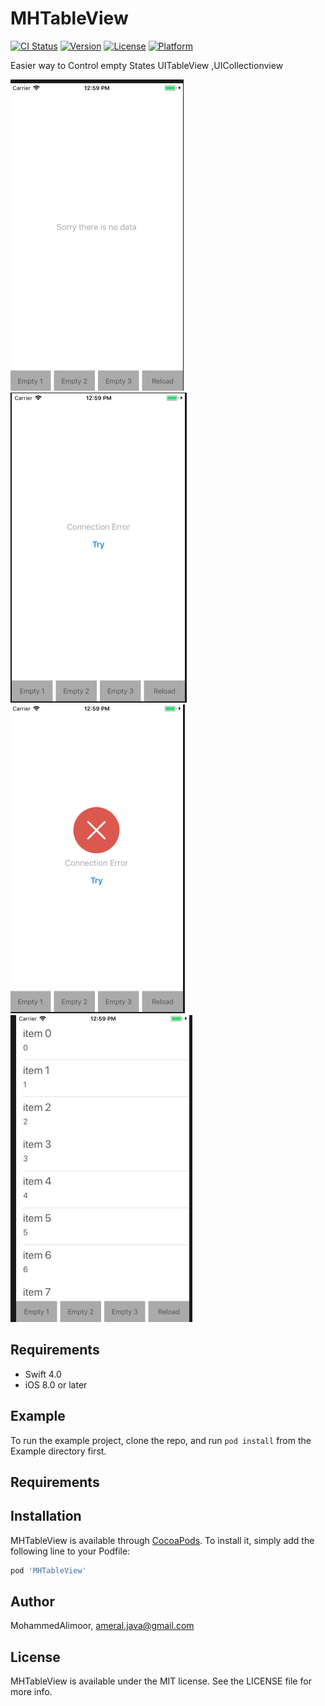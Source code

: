 # MHTableView

[![CI Status](http://img.shields.io/travis/MohammedAlimoor/MHTableView.svg?style=flat)](https://travis-ci.org/MohammedAlimoor/MHTableView)
[![Version](https://img.shields.io/cocoapods/v/MHTableView.svg?style=flat)](http://cocoapods.org/pods/MHTableView)
[![License](https://img.shields.io/cocoapods/l/MHTableView.svg?style=flat)](http://cocoapods.org/pods/MHTableView)
[![Platform](https://img.shields.io/cocoapods/p/MHTableView.svg?style=flat)](http://cocoapods.org/pods/MHTableView)


Easier way to Control empty States UITableView ,UICollectionview

![](https://raw.githubusercontent.com/MohammedAlimoor/MHTableView/master/Screen%20Shot/Screen%20Shot%202018-03-12%20at%2012.59.12%20PM.png) ![](https://raw.githubusercontent.com/MohammedAlimoor/MHTableView/master/Screen%20Shot/Screen%20Shot%202018-03-12%20at%2012.59.19%20PM.png)![](https://raw.githubusercontent.com/MohammedAlimoor/MHTableView/master/Screen%20Shot/Screen%20Shot%202018-03-12%20at%2012.59.28%20PM.png)![](https://raw.githubusercontent.com/MohammedAlimoor/MHTableView/master/Screen%20Shot/Screen%20Shot%202018-03-12%20at%2012.59.34%20PM.png)

## Requirements
- Swift 4.0
- iOS 8.0 or later


## Example

To run the example project, clone the repo, and run `pod install` from the Example directory first.

## Requirements

## Installation

MHTableView is available through [CocoaPods](http://cocoapods.org). To install
it, simply add the following line to your Podfile:

```ruby
pod 'MHTableView'
```

## Author

MohammedAlimoor, ameral.java@gmail.com

## License

MHTableView is available under the MIT license. See the LICENSE file for more info.

